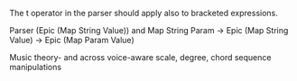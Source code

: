 The t operator in the parser should apply also to bracketed expressions.

Parser (Epic (Map String Value))
  and Map String Param -> Epic (Map String Value) -> Epic (Map Param Value)

Music theory- and across voice-aware scale, degree, chord sequence manipulations
